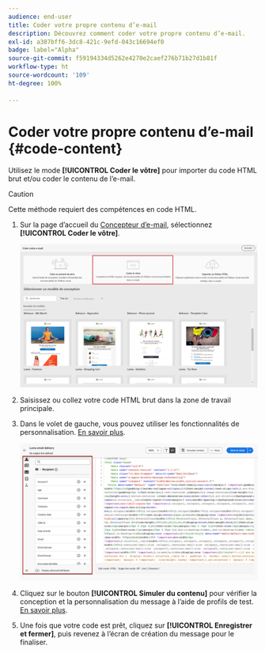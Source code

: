 ```yaml
---
audience: end-user
title: Coder votre propre contenu d’e-mail
description: Découvrez comment coder votre propre contenu d’e-mail.
exl-id: a387bff6-3dc8-421c-9efd-043c16694ef0
badge: label="Alpha"
source-git-commit: f59194334d5262e4270e2caef276b71b27d1b81f
workflow-type: ht
source-wordcount: '109'
ht-degree: 100%

---
```


# Coder votre propre contenu d’e-mail {#code-content}

Utilisez le mode **[!UICONTROL Coder le vôtre]** pour importer du code HTML brut et/ou coder le contenu de l’e-mail.

>[!CAUTION]
>
>Cette méthode requiert des compétences en code HTML.

1. Sur la page d’accueil du [Concepteur d’e-mail](get-started-email-designer.md), sélectionnez **[!UICONTROL Coder le vôtre]**.

   ![](assets/code-your-own.png)

1. Saisissez ou collez votre code HTML brut dans la zone de travail principale.

1. Dans le volet de gauche, vous pouvez utiliser les fonctionnalités de personnalisation. [En savoir plus](../personalization/gs-personalization.md).

   ![](assets/code-editor-personalization.png)

1. Cliquez sur le bouton **[!UICONTROL Simuler du contenu]** pour vérifier la conception et la personnalisation du message à l’aide de profils de test. [En savoir plus](../preview-test/preview-test.md).

1. Une fois que votre code est prêt, cliquez sur **[!UICONTROL Enregistrer et fermer]**, puis revenez à l’écran de création du message pour le finaliser.
